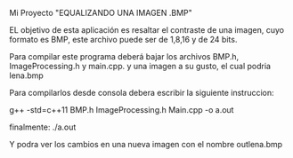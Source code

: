 Mi Proyecto "EQUALIZANDO UNA IMAGEN .BMP"

EL objetivo de esta aplicación es resaltar el contraste de una imagen,
cuyo formato es BMP, este archivo puede ser de 1,8,16 y de 24 bits.

Para compilar este programa deberá bajar los archivos BMP.h, ImageProcessing.h y main.cpp. y una imagen
a su gusto, el cual podria lena.bmp

Para compilarlos desde consola debera escribir la siguiente instruccion:

g++ -std=c++11 BMP.h ImageProcessing.h Main.cpp -o a.out

finalmente:
./a.out

Y podra ver los cambios en una nueva imagen con el nombre outlena.bmp
